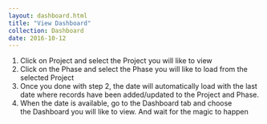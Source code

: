 ```yaml
---
layout: dashboard.html
title: "View Dashboard"
collection: Dashboard
date: 2016-10-12
---
```


1.	Click on Project and select the Project you will like to view
2.	Click on the Phase and select the Phase you will like to load from the selected Project
3.	Once you done with step 2, the date will automatically load with the last date where records have been added/updated to the Project and Phase.
4.	When the date is available, go to the Dashboard tab and choose the Dashboard you will like to view. And wait for the magic to happen
